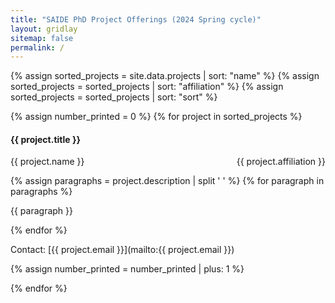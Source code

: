 ```yaml
---
title: "SAIDE PhD Project Offerings (2024 Spring cycle)"
layout: gridlay
sitemap: false
permalink: /
--- 
```


{% assign sorted_projects = site.data.projects | sort: "name" %}
{% assign sorted_projects = sorted_projects | sort: "affiliation" %}
{% assign sorted_projects = sorted_projects | sort: "sort" %}

{% assign number_printed = 0 %}
{% for project in sorted_projects %}

<div class="row nb">
<h4>{{ project.title }}</h4>
<p>{{ project.name }} <span style="float:right;"> {{ project.affiliation }} </span></p>
{% assign paragraphs = project.description | split '  ' %}
{% for paragraph in paragraphs %}<p>{{ paragraph }}</p>{% endfor %}
<p>Contact: [{{ project.email }}](mailto:{{ project.email }})</p>
</div>

{% assign number_printed = number_printed | plus: 1 %}

{% endfor %}